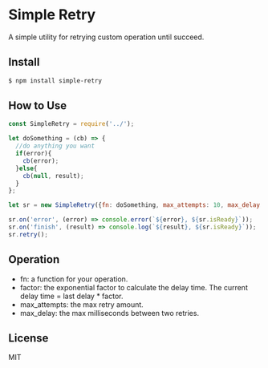 # Simple Retry

A simple utility for retrying custom operation until succeed.

## Install

```sh
$ npm install simple-retry
```

## How to Use

```js
const SimpleRetry = require('../');

let doSomething = (cb) => {
  //do anything you want
  if(error){
    cb(error);
  }else{
    cb(null, result);
  }
};

let sr = new SimpleRetry({fn: doSomething, max_attempts: 10, max_delay: 3000 });

sr.on('error', (error) => console.error(`${error}, ${sr.isReady}`));
sr.on('finish', (result) => console.log(`${result}, ${sr.isReady}`));
sr.retry();
```

## Operation

* fn: a function for your operation.
* factor: the exponential factor to calculate the delay time. The current delay time = last delay * factor.
* max_attempts: the max retry amount.
* max_delay: the max milliseconds between two retries.

## License

MIT